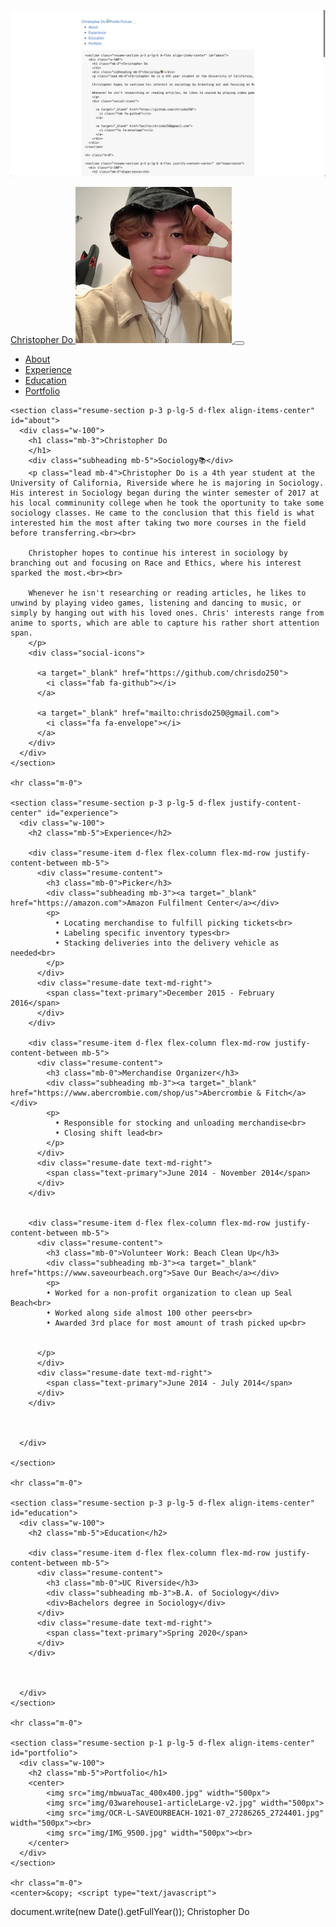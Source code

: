 ![Screenshot of Website](img/screenshot2.png)
<!DOCTYPE html>
<html lang="en">

<head>

  <meta charset='UTF-8'>
  <meta name="viewport" content="width=device-width, initial-scale=1, shrink-to-fit=no">
  <link rel="shortcut icon" href="img/favicon (1).ico">
  <meta name="description" content="">
  <meta name="author" content="">

  <title>Christopher Do - Counselor</title>

  <!-- Bootstrap core CSS -->
  <link href="vendor/bootstrap/css/bootstrap.min.css" rel="stylesheet">

  <!-- Custom fonts for this template -->
  <link href="https://fonts.googleapis.com/css?family=Saira+Extra+Condensed:500,700" rel="stylesheet">
  <link href="https://fonts.googleapis.com/css?family=Muli:400,400i,800,800i" rel="stylesheet">
  <link href="vendor/fontawesome-free/css/all.min.css" rel="stylesheet">

  <!-- Custom styles for this template -->
  <link href="css/resume.min.css" rel="stylesheet">

</head>

<body id="page-top">
  <nav class="navbar navbar-expand-lg navbar-dark bg-primary fixed-top" id="sideNav">
    <a class="navbar-brand js-scroll-trigger" href="#page-top">
      <span class="d-block d-lg-none">Christopher Do</span>
      <span class="d-none d-lg-block">
        <img class="img-fluid img-profile rounded-circle mx-auto mb-2" src="img/christopherdo.png" alt="Profile Picture">
      </span>
    </a>
    <button class="navbar-toggler" type="button" data-toggle="collapse" data-target="#navbarSupportedContent" aria-controls="navbarSupportedContent" aria-expanded="false" aria-label="Toggle navigation">
      <span class="navbar-toggler-icon"></span>
    </button>
    <div class="collapse navbar-collapse" id="navbarSupportedContent">
      <ul class="navbar-nav">
        <li class="nav-item">
          <a class="nav-link js-scroll-trigger" href="#about">About</a>
        </li>
        <li class="nav-item">
          <a class="nav-link js-scroll-trigger" href="#experience">Experience</a>
        </li>
        <li class="nav-item">
          <a class="nav-link js-scroll-trigger" href="#education">Education</a>
        </li>
        <li class="nav-item">
          <a class="nav-link js-scroll-trigger" href="#portfolio">Portfolio</a>
        </li>
      </ul>
    </div>
  </div>
  </nav>

  <div class="container-fluid p-0">

    <section class="resume-section p-3 p-lg-5 d-flex align-items-center" id="about">
      <div class="w-100">
        <h1 class="mb-3">Christopher Do
        </h1>
        <div class="subheading mb-5">Sociology📚</div>
        <p class="lead mb-4">Christopher Do is a 4th year student at the University of California, Riverside where he is majoring in Sociology. His interest in Sociology began during the winter semester of 2017 at his local comminunity college when he took the oportunity to take some sociology classes. He came to the conclusion that this field is what interested him the most after taking two more courses in the field before transferring.<br><br>

        Christopher hopes to continue his interest in sociology by branching out and focusing on Race and Ethics, where his interest sparked the most.<br><br>

        Whenever he isn't researching or reading articles, he likes to unwind by playing video games, listening and dancing to music, or simply by hanging out with his loved ones. Chris' interests range from anime to sports, which are able to capture his rather short attention span.
        </p>
        <div class="social-icons">
          
          <a target="_blank" href="https://github.com/chrisdo250">
            <i class="fab fa-github"></i>
          </a>
          
          <a target="_blank" href="mailto:chrisdo250@gmail.com">
            <i class="fa fa-envelope"></i>
          </a>
        </div>
      </div>
    </section>

    <hr class="m-0">

    <section class="resume-section p-3 p-lg-5 d-flex justify-content-center" id="experience">
      <div class="w-100">
        <h2 class="mb-5">Experience</h2>

        <div class="resume-item d-flex flex-column flex-md-row justify-content-between mb-5">
          <div class="resume-content">
            <h3 class="mb-0">Picker</h3>
            <div class="subheading mb-3"><a target="_blank" href="https://amazon.com">Amazon Fulfilment Center</a></div>
            <p>
              • Locating merchandise to fulfill picking tickets<br> 
              • Labeling specific inventory types<br>
              • Stacking deliveries into the delivery vehicle as needed<br>
            </p>
          </div>
          <div class="resume-date text-md-right">
            <span class="text-primary">December 2015 - February 2016</span>
          </div>
        </div>

        <div class="resume-item d-flex flex-column flex-md-row justify-content-between mb-5">
          <div class="resume-content">
            <h3 class="mb-0">Merchandise Organizer</h3>
            <div class="subheading mb-3"><a target="_blank" href="https://www.abercrombie.com/shop/us">Abercrombie & Fitch</a></div>
            <p>
              • Responsible for stocking and unloading merchandise<br>
              • Closing shift lead<br>
            </p>
          </div>
          <div class="resume-date text-md-right">
            <span class="text-primary">June 2014 - November 2014</span>
          </div>
        </div>


        <div class="resume-item d-flex flex-column flex-md-row justify-content-between mb-5">
          <div class="resume-content">
            <h3 class="mb-0">Volunteer Work: Beach Clean Up</h3>
            <div class="subheading mb-3"><a target="_blank" href="https://www.saveourbeach.org">Save Our Beach</a></div>
            <p>
            • Worked for a non-profit organization to clean up Seal Beach<br>
            • Worked along side almost 100 other peers<br>
            • Awarded 3rd place for most amount of trash picked up<br>
            

          </p>
          </div>
          <div class="resume-date text-md-right">
            <span class="text-primary">June 2014 - July 2014</span>
          </div>
        </div>



      </div>

    </section>

    <hr class="m-0">

    <section class="resume-section p-3 p-lg-5 d-flex align-items-center" id="education">
      <div class="w-100">
        <h2 class="mb-5">Education</h2>

        <div class="resume-item d-flex flex-column flex-md-row justify-content-between mb-5">
          <div class="resume-content">
            <h3 class="mb-0">UC Riverside</h3>
            <div class="subheading mb-3">B.A. of Sociology</div>
            <div>Bachelors degree in Sociology</div>
          </div>
          <div class="resume-date text-md-right">
            <span class="text-primary">Spring 2020</span>
          </div>
        </div>

        

      </div>
    </section>

    <hr class="m-0">

    <section class="resume-section p-1 p-lg-5 d-flex align-items-center" id="portfolio">
      <div class="w-100">
        <h2 class="mb-5">Portfolio</h1>
        <center>
            <img src="img/mbwuaTac_400x400.jpg" width="500px">
            <img src="img/03warehouse1-articleLarge-v2.jpg" width="500px">
            <img src="img/OCR-L-SAVEOURBEACH-1021-07_27286265_2724401.jpg" width="500px"><br>
            <img src="img/IMG_9500.jpg" width="500px"><br>
        </center>
      </div>
    </section>

    <hr class="m-0">
    <center>&copy; <script type="text/javascript">
  document.write(new Date().getFullYear());
  </script> Christopher Do</center><br>


  </div>

  

  <!-- Bootstrap core JavaScript -->
  <script src="vendor/jquery/jquery.min.js"></script>
  <script src="vendor/bootstrap/js/bootstrap.bundle.min.js"></script>

  <!-- Plugin JavaScript -->
  <script src="vendor/jquery-easing/jquery.easing.min.js"></script>

  <!-- Custom scripts for this template -->
  <script src="js/resume.min.js"></script>

</body>

</html>

